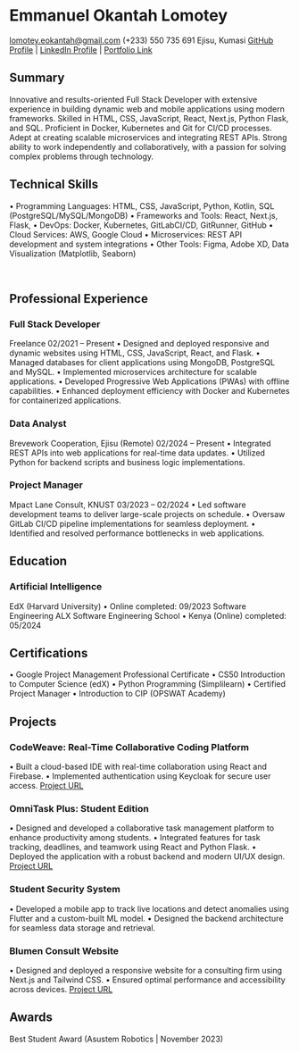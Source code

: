 # Emmanuel Okantah Lomotey
lomotey.eokantah@gmail.com
(+233) 550 735 691
Ejisu, Kumasi
[GitHub Profile](https://github.com/ProvLeon) | [LinkedIn Profile](https://linkedin.com/in/emmanuellomotey) | [Portfolio Link](https://okantah.netlify.app)


## Summary
Innovative and results-oriented Full Stack Developer with extensive experience in building dynamic web and mobile applications using modern frameworks.
Skilled in HTML, CSS, JavaScript, React, Next.js, Python Flask, and SQL. Proficient in Docker, Kubernetes and Git for CI/CD processes.
Adept at creating scalable microservices and integrating REST APIs. Strong ability to work independently and collaboratively, with a passion for solving complex problems through technology.


## Technical Skills
•	Programming Languages: HTML, CSS, JavaScript, Python, Kotlin, SQL (PostgreSQL/MySQL/MongoDB)
•	Frameworks and Tools: React, Next.js, Flask,
•	DevOps: Docker, Kubernetes, GitLabCI/CD, GitRunner, GitHub
•	Cloud Services: AWS, Google Cloud
•	Microservices: REST API development and system integrations
•	Other Tools: Figma, Adobe XD, Data Visualization (Matplotlib, Seaborn)


 
## Professional Experience

### Full Stack Developer
Freelance                             									02/2021 – Present
•	Designed and deployed responsive and dynamic websites using HTML, CSS, JavaScript, React, and Flask.
•	Managed databases for client applications using MongoDB, PostgreSQL and MySQL.
•	Implemented microservices architecture for scalable applications.
•	Developed Progressive Web Applications (PWAs) with offline capabilities.
•	Enhanced deployment efficiency with Docker and Kubernetes for containerized applications.

### Data Analyst
Brevework Cooperation, Ejisu (Remote) 							02/2024 – Present
•	Integrated REST APIs into web applications for real-time data updates.
•	Utilized Python for backend scripts and business logic implementations.
### Project Manager
Mpact Lane Consult, KNUST 									03/2023 – 02/2024
•	Led software development teams to deliver large-scale projects on schedule.
•	Oversaw GitLab CI/CD pipeline implementations for seamless deployment.
•	Identified and resolved performance bottlenecks in web applications.


## Education

### Artificial Intelligence
EdX (Harvard University) • Online								completed: 09/2023
Software Engineering
ALX Software Engineering School • Kenya (Online)						completed: 05/2024


## Certifications
•	Google Project Management Professional Certificate
•	CS50 Introduction to Computer Science (edX)
•	Python Programming (Simplilearn)
•	Certified Project Manager
•	Introduction to CIP (OPSWAT Academy)

## Projects

### CodeWeave: Real-Time Collaborative Coding Platform
•	Built a cloud-based IDE with real-time collaboration using React and Firebase.
•	Implemented authentication using Keycloak for secure user access.
[Project URL](https://codeweav.onrender.com)

### OmniTask Plus: Student Edition
•	Designed and developed a collaborative task management platform to enhance productivity among students.
•	Integrated features for task tracking, deadlines, and teamwork using React and Python Flask.
•	Deployed the application with a robust backend and modern UI/UX design.
[Project URL](https://omnitask-plus.onrender.com)

### Student Security System
•	Developed a mobile app to track live locations and detect anomalies using Flutter and a custom-built ML model.
•	Designed the backend architecture for seamless data storage and retrieval.

### Blumen Consult Website
•	Designed and deployed a responsive website for a consulting firm using Next.js and Tailwind CSS.
•	Ensured optimal performance and accessibility across devices.
[Project URL](https://blumenconsult.com)



## Awards
Best Student Award (Asustem Robotics | November 2023)
